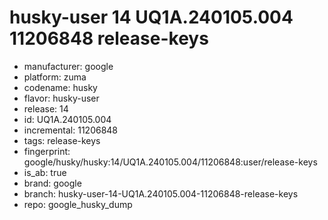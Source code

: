 # husky-user 14 UQ1A.240105.004 11206848 release-keys
- manufacturer: google
- platform: zuma
- codename: husky
- flavor: husky-user
- release: 14
- id: UQ1A.240105.004
- incremental: 11206848
- tags: release-keys
- fingerprint: google/husky/husky:14/UQ1A.240105.004/11206848:user/release-keys
- is_ab: true
- brand: google
- branch: husky-user-14-UQ1A.240105.004-11206848-release-keys
- repo: google_husky_dump
